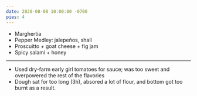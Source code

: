 ```yaml
---
date: 2020-08-08 10:00:00 -0700
pies: 4
---
```

- Marghertia
- Pepper Medley: jalepeños, shall
- Proscuitto + goat cheese + fig jam
- Spicy salami + honey

---

- Used dry-farm early girl tomatoes for sauce; was too sweet and overpowered the rest of the flavories
- Dough sat for too long (3h), absored a lot of flour, and bottom got too burnt as a result. 

